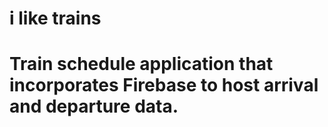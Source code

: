 # i like trains
# Train schedule application that incorporates Firebase to host arrival and departure data.
